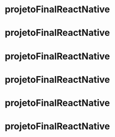 # projetoFinalReactNative
# projetoFinalReactNative
# projetoFinalReactNative
# projetoFinalReactNative
# projetoFinalReactNative
# projetoFinalReactNative
